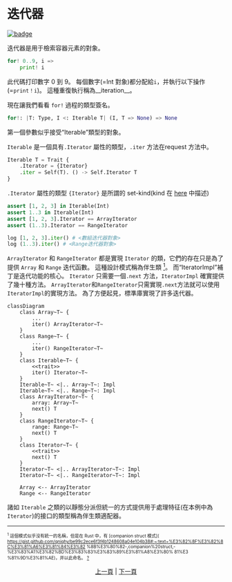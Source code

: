 # 迭代器

[![badge](https://img.shields.io/endpoint.svg?url=https%3A%2F%2Fgezf7g7pd5.execute-api.ap-northeast-1.amazonaws.com%2Fdefault%2Fsource_up_to_date%3Fowner%3Derg-lang%26repos%3Derg%26ref%3Dmain%26path%3Ddoc/EN/syntax/16_iterator.md%26commit_hash%3D51de3c9d5a9074241f55c043b9951b384836b258)](https://gezf7g7pd5.execute-api.ap-northeast-1.amazonaws.com/default/source_up_to_date?owner=erg-lang&repos=erg&ref=main&path=doc/EN/syntax/16_iterator.md&commit_hash=51de3c9d5a9074241f55c043b9951b384836b258)

迭代器是用于檢索容器元素的對象。

```python
for! 0..9, i =>
    print! i
```

此代碼打印數字 0 到 9。
每個數字(=Int 對象)都分配給`i`，并執行以下操作(=`print！i`)。 這種重復執行稱為__iteration__。

現在讓我們看看 `for!` 過程的類型簽名。

```python
for!: |T: Type, I <: Iterable T| (I, T => None) => None
```

第一個參數似乎接受“Iterable”類型的對象。

`Iterable` 是一個具有`.Iterator` 屬性的類型，`.iter` 方法在request 方法中。

```python
Iterable T = Trait {
    .Iterator = {Iterator}
    .iter = Self(T). () -> Self.Iterator T
}
```

`.Iterator` 屬性的類型 `{Iterator}` 是所謂的 set-kind(kind 在 [here](./type/advanced/kind.md) 中描述)

```python
assert [1, 2, 3] in Iterable(Int)
assert 1..3 in Iterable(Int)
assert [1, 2, 3].Iterator == ArrayIterator
assert (1..3).Iterator == RangeIterator

log [1, 2, 3].iter() # <數組迭代器對象>
log (1..3).iter() # <Range迭代器對象>
```

`ArrayIterator` 和 `RangeIterator` 都是實現 `Iterator` 的類，它們的存在只是為了提供 `Array` 和 `Range` 迭代函數。
這種設計模式稱為伴生類 [<sup id="f1">1</sup>](#1)。
而“IteratorImpl”補丁是迭代功能的核心。 `Iterator` 只需要一個`.next` 方法，`IteratorImpl` 確實提供了幾十種方法。 `ArrayIterator`和`RangeIterator`只需實現`.next`方法就可以使用`IteratorImpl`的實現方法。 為了方便起見，標準庫實現了許多迭代器。

```mermaid
classDiagram
    class Array~T~ {
        ...
        iter() ArrayIterator~T~
    }
    class Range~T~ {
        ...
        iter() RangeIterator~T~
    }
    class Iterable~T~ {
        <<trait>>
        iter() Iterator~T~
    }
    Iterable~T~ <|.. Array~T~: Impl
    Iterable~T~ <|.. Range~T~: Impl
    class ArrayIterator~T~ {
        array: Array~T~
        next() T
    }
    class RangeIterator~T~ {
        range: Range~T~
        next() T
    }
    class Iterator~T~ {
        <<trait>>
        next() T
    }
    Iterator~T~ <|.. ArrayIterator~T~: Impl
    Iterator~T~ <|.. RangeIterator~T~: Impl

    Array <-- ArrayIterator
    Range <-- RangeIterator
```

諸如 `Iterable` 之類的以靜態分派但統一的方式提供用于處理特征(在本例中為 `Iterator`)的接口的類型稱為伴生類適配器。

---

<span id="1" style="font-size:x-small"><sup>1</sup> 這個模式似乎沒有統一的名稱，但是在 Rust 中，有 [companion struct 模式]( https://gist.github.com/qnighy/be99c2ece6f3f4b1248608a04e104b38#:~:text=%E3%82%8F%E3%82%8C%E3%81%A6%E3%81%84%E3%82 %8B%E3%80%82-,companion%20struct,-%E3%83%A1%E3%82%BD%E3%83%83%E3%83%89%E3%81%A8%E3%80% 81%E3 %81%9D%E3%81%AE)，并以此命名。 [?](#f1) </span>

<p align='center'>
    <a href='./15_type.md'>上一頁</a> | <a href='./17_mutability.md'>下一頁</a>
</p>
